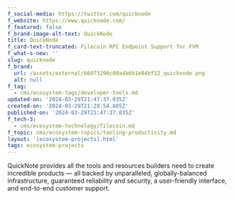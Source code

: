 ```yaml
---
f_social-media: https://twitter.com/quicknode
f_website: https://www.quicknode.com/
f_featured: false
f_brand-image-alt-text: QuickNode
title: QuickNode
f_card-text-truncated: Filecoin RPC Endpoint Support for FVM
f_what-s-new: ''
slug: quicknode
f_brand:
  url: /assets/external/66073296c00a4b6b1e84bf32_quicknode.png
  alt: null
f_tag:
  - cms/ecosystem-tags/developer-tools.md
updated-on: '2024-03-29T21:47:37.035Z'
created-on: '2024-03-29T21:28:54.885Z'
published-on: '2024-03-29T21:47:37.035Z'
f_tech-3:
  - cms/ecosystem-technology/filecoin.md
f_topic: cms/ecosystem-topics/tooling-productivity.md
layout: '[ecosystem-projects].html'
tags: ecosystem-projects
---
```


QuickNote provides all the tools and resources builders need to create incredible products — all backed by unparalleled, globally-balanced infrastructure, guaranteed reliability and security, a user-friendly interface, and end-to-end customer support.
